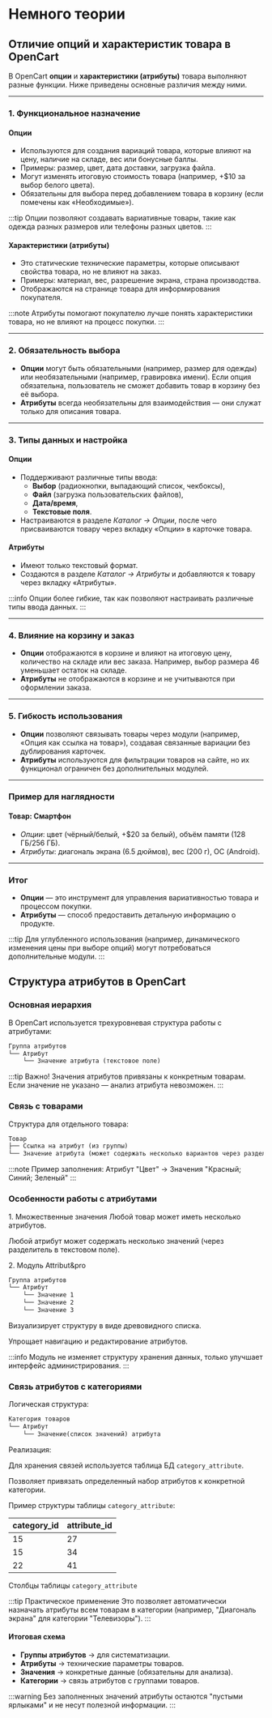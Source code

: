 ﻿---
sidebar_position: 1
---

# Немного теории

## Отличие опций и характеристик товара в OpenCart

В OpenCart **опции** и **характеристики (атрибуты)** товара выполняют разные функции. Ниже приведены основные различия между ними.

---

### 1. Функциональное назначение

#### **Опции**

- Используются для создания вариаций товара, которые влияют на цену, наличие на складе, вес или бонусные баллы.
- Примеры: размер, цвет, дата доставки, загрузка файла.
- Могут изменять итоговую стоимость товара (например, +$10 за выбор белого цвета).
- Обязательны для выбора перед добавлением товара в корзину (если помечены как «Необходимые»).

:::tip
Опции позволяют создавать вариативные товары, такие как одежда разных размеров или телефоны разных цветов.
:::

#### **Характеристики (атрибуты)**

- Это статические технические параметры, которые описывают свойства товара, но не влияют на заказ.
- Примеры: материал, вес, разрешение экрана, страна производства.
- Отображаются на странице товара для информирования покупателя.

:::note
Атрибуты помогают покупателю лучше понять характеристики товара, но не влияют на процесс покупки.
:::

---

### 2. Обязательность выбора

- **Опции** могут быть обязательными (например, размер для одежды) или необязательными (например, гравировка имени). Если опция обязательна, пользователь не сможет добавить товар в корзину без её выбора.
- **Атрибуты** всегда необязательны для взаимодействия — они служат только для описания товара.

---

### 3. Типы данных и настройка

#### **Опции**

- Поддерживают различные типы ввода:
  - **Выбор** (радиокнопки, выпадающий список, чекбоксы),
  - **Файл** (загрузка пользовательских файлов),
  - **Дата/время**,
  - **Текстовые поля**.
- Настраиваются в разделе *Каталог → Опции*, после чего присваиваются товару через вкладку «Опции» в карточке товара.

#### **Атрибуты**

- Имеют только текстовый формат.
- Создаются в разделе *Каталог → Атрибуты* и добавляются к товару через вкладку «Атрибуты».

:::info
Опции более гибкие, так как позволяют настраивать различные типы ввода данных.
:::

---

### 4. Влияние на корзину и заказ

- **Опции** отображаются в корзине и влияют на итоговую цену, количество на складе или вес заказа. Например, выбор размера 46 уменьшает остаток на складе.
- **Атрибуты** не отображаются в корзине и не учитываются при оформлении заказа.

---

### 5. Гибкость использования

- **Опции** позволяют связывать товары через модули (например, «Опция как ссылка на товар»), создавая связанные вариации без дублирования карточек.
- **Атрибуты** используются для фильтрации товаров на сайте, но их функционал ограничен без дополнительных модулей.

---

### Пример для наглядности

#### **Товар: Смартфон**

- *Опции*: цвет (чёрный/белый, +$20 за белый), объём памяти (128 ГБ/256 ГБ).
- *Атрибуты*: диагональ экрана (6.5 дюймов), вес (200 г), ОС (Android).

---

### Итог

- **Опции** — это инструмент для управления вариативностью товара и процессом покупки.
- **Атрибуты** — способ предоставить детальную информацию о продукте.

:::tip
Для углубленного использования (например, динамического изменения цены при выборе опций) могут потребоваться дополнительные модули.
:::

## Структура атрибутов в OpenCart

### Основная иерархия

В OpenCart используется трехуровневая структура работы с атрибутами:

```markdown
Группа атрибутов
└── Атрибут
    └── Значение атрибута (текстовое поле)
```

:::tip Важно!
Значения атрибутов привязаны к конкретным товарам. Если значение не указано — анализ атрибута невозможен.
:::

### Связь с товарами

Структура для отдельного товара:

```markdown
Товар
├── Ссылка на атрибут (из группы)
└── Значение атрибута (может содержать несколько вариантов через разделитель)
```

:::note Пример заполнения:
Атрибут "Цвет" → Значения "Красный; Синий; Зеленый"
:::

### Особенности работы с атрибутами

1\. Множественные значения
Любой товар может иметь несколько атрибутов.

Любой атрибут может содержать несколько значений (через разделитель в текстовом поле).

2\. Модуль Attribut&pro

```markdown
Группа атрибутов
└── Атрибут
    └── Значение 1
    └── Значение 2
    └── Значение 3
```

Визуализирует структуру в виде древовидного списка.

Упрощает навигацию и редактирование атрибутов.

:::info
Модуль не изменяет структуру хранения данных, только улучшает интерфейс администрирования. 
:::

### Связь атрибутов с категориями

Логическая структура:

```markdown
Категория товаров
└── Атрибут
    └── Значение(список значений) атрибута
```

Реализация:

Для хранения связей используется таблица БД `category_attribute`.

Позволяет привязать определенный набор атрибутов к конкретной категории.

Пример структуры таблицы `category_attribute`:

|category_id|attribute_id|
|---|---|
|15|27|
|15|34|
|22|41|

Столбцы таблицы `category_attribute`

:::tip Практическое применение
Это позволяет автоматически назначать атрибуты всем товарам в категории (например, "Диагональ экрана" для категории "Телевизоры").
:::

#### Итоговая схема

- **Группы атрибутов** → для систематизации.
- **Атрибуты** → технические параметры товаров.
- **Значения** → конкретные данные (обязательны для анализа).
- **Категории** → связь атрибутов с группами товаров.

:::warning
Без заполненных значений атрибуты остаются "пустыми ярлыками" и не несут полезной информации.
:::

